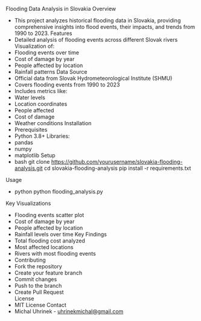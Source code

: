 Flooding Data Analysis in Slovakia
Overview
- This project analyzes historical flooding data in Slovakia, providing comprehensive insights into flood events, their impacts, and trends from 1990 to 2023.
Features
- Detailed analysis of flooding events across different Slovak rivers
Visualization of:
- Flooding events over time
- Cost of damage by year
- People affected by location
- Rainfall patterns
Data Source
- Official data from Slovak Hydrometeorological Institute (SHMU)
- Covers flooding events from 1990 to 2023
- Includes metrics like:
- Water levels
- Location coordinates
- People affected
- Cost of damage
- Weather conditions
Installation
- Prerequisites
- Python 3.8+
Libraries:
- pandas
- numpy
- matplotlib
Setup
- bash
git clone https://github.com/yourusername/slovakia-flooding-analysis.git
cd slovakia-flooding-analysis
pip install -r requirements.txt

Usage
- python
python flooding_analysis.py

Key Visualizations
- Flooding events scatter plot
- Cost of damage by year
- People affected by location
- Rainfall levels over time
Key Findings
- Total flooding cost analyzed
- Most affected locations
- Rivers with most flooding events
- Contributing
- Fork the repository
- Create your feature branch
- Commit changes
- Push to the branch
- Create Pull Request   
License
- MIT License
Contact
- Michal Uhrinek - uhrinekmichal@gmail.com   
